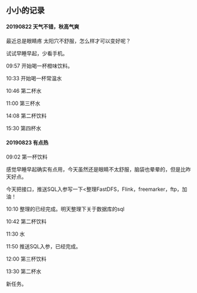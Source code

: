 ## 小小的记录


#### 20190822 天气不错，秋高气爽

最近总是眼睛疼 太阳穴不舒服，怎么样才可以变好呢？

试试早睡早起，少看手机。

09:57 开始喝一杯橙味饮料。

10:33 开始喝一杯常温水

10:46 第二杯水

11:00 第三杯水

14:08 第二杯饮料

15:30 第四杯水

#### 20190823 有点热

09:02 第一杯饮料

感觉早睡早起确实有点用，今天虽然还是眼睛不太舒服，脑袋也晕晕的，但是比昨天好点。

今天把接口，推送SQL入参写一下<整理FastDFS，Flink，freemarker，ftp，加油！

10:10 整理的已经完成。明天整理下关于数据库的sql

10:42 第二杯饮料

11:30 水

11:50 推送SQL入参，已经完成。
 
12:00 第三杯饮料

13:30 第二杯水

新任务。


